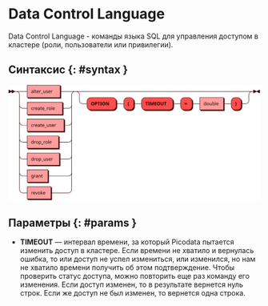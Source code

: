 # Data Control Language

Data Control Language - команды языка SQL для управления доступом в кластере (роли,
пользователи или привилегии).

## Синтаксис {: #syntax }

![DCL](../../images/ebnf/acl.svg)

## Параметры {: #params }

* **TIMEOUT** — интервал времени, за который Picodata пытается изменить доступ в кластере.
  Если времени не хватило и вернулась ошибка, то или доступ не успел измениться, или
  изменился, но нам не хватило времени получить об этом подтверждение. Чтобы проверить
  статус доступа, можно повторить еще раз команду его изменения. Если доступ изменен,
  то в результате вернется нуль строк. Если же доступ не был изменен, то вернется одна строка.
